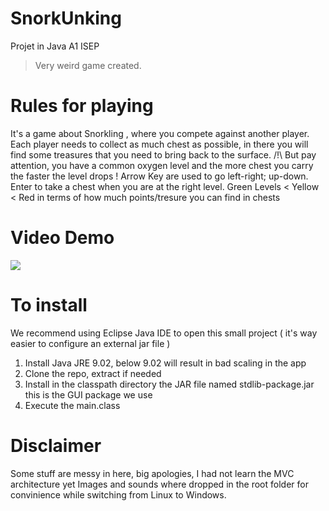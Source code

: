# SnorkUnking 
Projet in Java A1 ISEP
> Very weird game created.

# Rules for playing 

It's a game about Snorkling , where you compete against another player. Each player needs to collect as much chest as possible, in there you will find some treasures that you need to bring back to the surface. /!\ But pay attention, you have a common oxygen level and the more chest you carry the faster the level drops ! 
Arrow Key are used to go left-right; up-down. Enter to take a chest when you are at the right level. 
Green Levels < Yellow < Red in terms of how much points/tresure you can find in chests


# Video Demo

[![](http://img.youtube.com/vi/-OxnDK38NRQ/0.jpg)](http://www.youtube.com/watch?v=-OxnDK38NRQ "Snorkunking Demo")

# To install

We recommend using Eclipse Java IDE to open this small project ( it's way easier to configure an external jar file )

1. Install Java JRE 9.02, below 9.02 will result in bad scaling in the app
2. Clone the repo, extract if needed
2. Install in the classpath directory the JAR file named stdlib-package.jar this is the GUI package we use
3. Execute the main.class 

# Disclaimer 

Some stuff are messy in here, big apologies, I had not learn the MVC architecture yet
Images and sounds where dropped in the root folder for convinience while switching from Linux to Windows.

